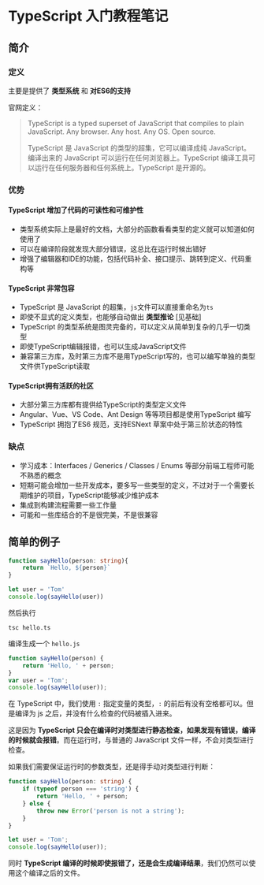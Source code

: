 # TypeScript 入门教程笔记

## 简介

### 定义

主要是提供了 **类型系统** 和 **对ES6的支持**

官网定义：

> TypeScript is a typed superset of JavaScript that compiles to plain JavaScript. Any browser. Any host. Any OS. Open source.
>
> TypeScript 是 JavaScript 的类型的超集，它可以编译成纯 JavaScript。编译出来的 JavaScript 可以运行在任何浏览器上。TypeScript 编译工具可以运行在任何服务器和任何系统上。TypeScript 是开源的。

### 优势

#### TypeScript 增加了代码的可读性和可维护性

- 类型系统实际上是最好的文档，大部分的函数看看类型的定义就可以知道如何使用了
- 可以在编译阶段就发现大部分错误，这总比在运行时候出错好
- 增强了编辑器和IDE的功能，包括代码补全、接口提示、跳转到定义、代码重构等

#### TypeScript 非常包容

- TypeScript 是 JavaScript 的超集，`js`文件可以直接重命名为`ts`
- 即使不显式的定义类型，也能够自动做出 **类型推论** [见基础]
- TypeScript 的类型系统是图灵完备的，可以定义从简单到复杂的几乎一切类型
- 即使TypeScript编辑报错，也可以生成JavaScript文件
- 兼容第三方库，及时第三方库不是用TypeScript写的，也可以编写单独的类型文件供TypeScript读取

#### TypeScript拥有活跃的社区

- 大部分第三方库都有提供给TypeScript的类型定义文件
- Angular、Vue、VS Code、Ant Design 等等项目都是使用TypeScript 编写
- TypeScript 拥抱了ES6 规范，支持ESNext 草案中处于第三阶状态的特性

### 缺点

- 学习成本：Interfaces / Generics / Classes / Enums 等部分前端工程师可能不熟悉的概念
- 短期可能会增加一些开发成本，要多写一些类型的定义，不过对于一个需要长期维护的项目，TypeScript能够减少维护成本
- 集成到构建流程需要一些工作量
- 可能和一些库结合的不是很完美，不是很兼容



## 简单的例子

```typescript
function sayHello(person: string){
  	return `Hello, ${person}`
}

let user = 'Tom'
console.log(sayHello(user))
```

然后执行

```shell
tsc hello.ts
```

编译生成一个 `hello.js`

```javascript
function sayHello(person) {
    return 'Hello, ' + person;
}
var user = 'Tom';
console.log(sayHello(user));
```

在 TypeScript 中，我们使用 `:` 指定变量的类型，`:` 的前后有没有空格都可以。但是编译为 js 之后，并没有什么检查的代码被插入进来。

这是因为 **TypeScript 只会在编译时对类型进行静态检查，如果发现有错误，编译的时候就会报错**。而在运行时，与普通的 JavaScript 文件一样，不会对类型进行检查。

如果我们需要保证运行时的参数类型，还是得手动对类型进行判断：

```typescript
function sayHello(person: string) {
    if (typeof person === 'string') {
        return 'Hello, ' + person;
    } else {
        throw new Error('person is not a string');
    }
}

let user = 'Tom';
console.log(sayHello(user));
```

同时 **TypeScript 编译的时候即使报错了，还是会生成编译结果**，我们仍然可以使用这个编译之后的文件。

